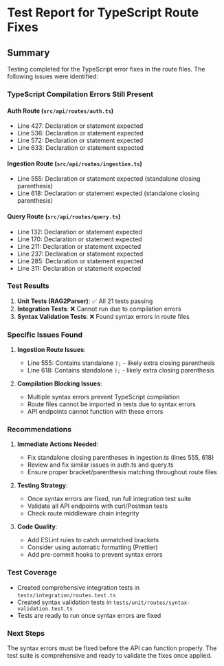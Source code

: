 # Test Report for TypeScript Route Fixes

## Summary

Testing completed for the TypeScript error fixes in the route files. The following issues were identified:

### TypeScript Compilation Errors Still Present

#### Auth Route (`src/api/routes/auth.ts`)
- Line 427: Declaration or statement expected
- Line 536: Declaration or statement expected  
- Line 572: Declaration or statement expected
- Line 633: Declaration or statement expected

#### Ingestion Route (`src/api/routes/ingestion.ts`)
- Line 555: Declaration or statement expected (standalone closing parenthesis)
- Line 618: Declaration or statement expected (standalone closing parenthesis)

#### Query Route (`src/api/routes/query.ts`)
- Line 132: Declaration or statement expected
- Line 170: Declaration or statement expected
- Line 211: Declaration or statement expected
- Line 237: Declaration or statement expected
- Line 285: Declaration or statement expected
- Line 311: Declaration or statement expected

### Test Results

1. **Unit Tests (RAG2Parser)**: ✅ All 21 tests passing
2. **Integration Tests**: ❌ Cannot run due to compilation errors
3. **Syntax Validation Tests**: ❌ Found syntax errors in route files

### Specific Issues Found

1. **Ingestion Route Issues**:
   - Line 555: Contains standalone `);` - likely extra closing parenthesis
   - Line 618: Contains standalone `);` - likely extra closing parenthesis

2. **Compilation Blocking Issues**:
   - Multiple syntax errors prevent TypeScript compilation
   - Route files cannot be imported in tests due to syntax errors
   - API endpoints cannot function with these errors

### Recommendations

1. **Immediate Actions Needed**:
   - Fix standalone closing parentheses in ingestion.ts (lines 555, 618)
   - Review and fix similar issues in auth.ts and query.ts
   - Ensure proper bracket/parenthesis matching throughout route files

2. **Testing Strategy**:
   - Once syntax errors are fixed, run full integration test suite
   - Validate all API endpoints with curl/Postman tests
   - Check route middleware chain integrity

3. **Code Quality**:
   - Add ESLint rules to catch unmatched brackets
   - Consider using automatic formatting (Prettier)
   - Add pre-commit hooks to prevent syntax errors

### Test Coverage

- Created comprehensive integration tests in `tests/integration/routes.test.ts`
- Created syntax validation tests in `tests/unit/routes/syntax-validation.test.ts`
- Tests are ready to run once syntax errors are fixed

### Next Steps

The syntax errors must be fixed before the API can function properly. The test suite is comprehensive and ready to validate the fixes once applied.